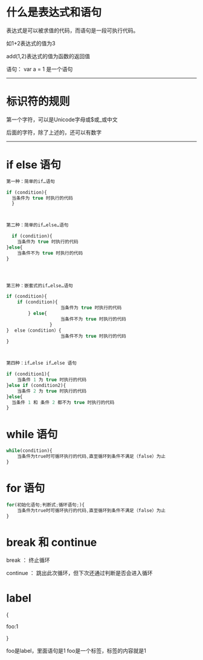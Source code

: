 # 什么是表达式和语句
表达式是可以被求值的代码，而语句是一段可执行代码。

如1+2表达式的值为3


add(1,2)表达式的值为函数的返回值

语句： var a = 1 是一个语句

---------------


# 标识符的规则
第一个字符，可以是Unicode字母或$或_或中文

后面的字符，除了上述的，还可以有数字

-----


# if else 语句
```JavaScript
第一种：简单的if…语句

if (condition){  
  当条件为 true 时执行的代码
  }



第二种：简单的if…else…语句

  if (condition){
    当条件为 true 时执行的代码
}else{
    当条件不为 true 时执行的代码
}




第三种：嵌套式的if…else…语句

if (condition){
    if (condition){
                    当条件为 true 时执行的代码
        } else{
                    当条件不为 true 时执行的代码
                }
}  else（condition）{
                    当条件不为 true 时执行的代码
}



第四种：if…else if…else 语句

if (condition1){
    当条件 1 为 true 时执行的代码
}else if (condition2){
    当条件 2 为 true 时执行的代码
}else{
  当条件 1 和 条件 2 都不为 true 时执行的代码
}
```


# while 语句
```JavaScript
while(condition){
    当条件为true时可循环执行的代码,直至循环到条件不满足（false）为止
}
```

# for 语句
```JavaScript
for(初始化语句;判断式;循环语句;){
    当条件为true时可循环执行的代码,直至循环到条件不满足（false）为止
}
```

# break 和 continue
break ： 终止循环

continue ： 跳出此次循环，但下次还通过判断是否会进入循环


# label
{

foo:1


}

foo是label，里面语句是1
foo是一个标签，标签的内容就是1
